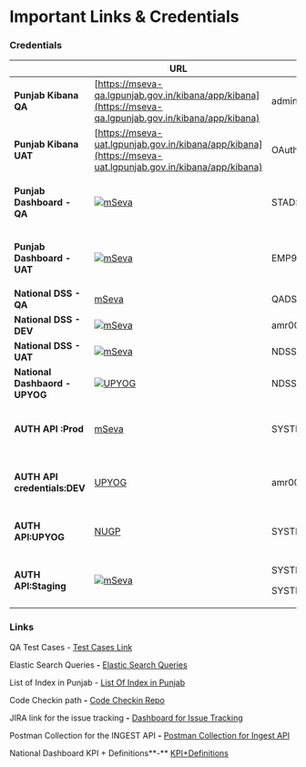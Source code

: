 # Important Links & Credentials

### Credentials <a href="#credentials" id="credentials"></a>

|                                                          | URL                                                                                                                                                         | UserID                          | Password                                               | City                       |
| -------------------------------------------------------- | ----------------------------------------------------------------------------------------------------------------------------------------------------------- | ------------------------------- | ------------------------------------------------------ | -------------------------- |
| **Punjab Kibana QA**                                     | [https://mseva-qa.lgpunjab.gov.in/kibana/app/kibana](https://mseva-qa.lgpunjab.gov.in/kibana/app/kibana)                                                    | admin                           | 24!jcZ]z"\[$qZ%Fa                                      |                            |
| **Punjab Kibana UAT**                                    | [https://mseva-uat.lgpunjab.gov.in/kibana/app/kibana](https://mseva-uat.lgpunjab.gov.in/kibana/app/kibana)                                                  | OAuth authentication            |                                                        |                            |
| <p><strong>Punjab Dashboard - QA</strong></p><p> </p>    | [![](https://mseva.lgpunjab.gov.in/employee/browser-icon.png)mSeva](https://mseva.lgpunjab.gov.in/employee/language-selection)                              | STADSS                          | STADSS                                                 | Punjab                     |
| <p><strong>Punjab Dashboard - UAT</strong></p><p> </p>   | [![](https://mseva-uat.lgpunjab.gov.in/employee/browser-icon.png)mSeva](https://mseva-uat.lgpunjab.gov.in/employee/pt-mutation/propertySearch)              | EMP9                            | eGov@123                                               | testing                    |
| **National DSS - QA**                                    | [mSeva](https://qa.digit.org/employee/integration/dss/home)                                                                                                 | QADSS                           | eGov@123                                               | amritsar                   |
| **National DSS - DEV**                                   | [![](https://cdn.jsdelivr.net/npm/@egovernments/digit-ui-css/img/browser-icon.png)mSeva](https://dev.digit.org/digit-ui/employee/dss/dashboard/national-ws) | amr001                          | eGov@123                                               | amritsar                   |
| **National DSS - UAT**                                   | [![](https://cdn.jsdelivr.net/npm/@egovernments/digit-ui-css/img/browser-icon.png)mSeva](https://staging.digit.org/digit-ui/employee)                       | NDSS1/NDSS2                     | eGov@123                                               | PG                         |
| **National Dashbaord - UPYOG**                           | [![](https://cdn.jsdelivr.net/npm/@egovernments/digit-ui-css/img/browser-icon.png)UPYOG](https://upyog.niua.org/digit-ui/employee/user/login)               | NDSS1                           | eGov@123                                               | PG                         |
| **AUTH API :Prod**                                       | [<img src="https://staging.digit.org/citizen/browser-icon.png" alt="" data-size="original">mSeva](http://staging.digit.org/)                                | SYSTEMSU3                       | <p>eGov@123</p><p>ZWdvdi11c2VyLWNsaWVudDo=</p>         | pb                         |
| <p><strong>AUTH API credentials:DEV</strong></p><p> </p> | [<img src="https://dev.digit.org/citizen/browser-icon.png" alt="" data-size="line">UPYOG](http://dev.digit.org/)                                            | amr001/EMPLOYEE                 | <p>eGov@123</p><p> </p><p>ZWdvdi11c2VyLWNsaWVudDo=</p> | <p>pb.amritsar</p><p> </p> |
| <p> </p><p><strong>AUTH API:UPYOG</strong></p>           | <p> </p><p><a href="http://upyog.niua.org/"><img src="https://upyog.niua.org/citizen/browser-icon.png" alt="">NUGP</a></p>                                  | <p> </p><p>SYSTEMSU1/SYSTEM</p> | <p> </p><p>eGov@123</p>                                | <p> </p><p>pg</p>          |
| **AUTH API:Staging**                                     | [![](https://staging.digit.org/citizen/browser-icon.png)mSeva](http://staging.digit.org/)                                                                   | <p>SYSTEMSU3/</p><p>SYSTEM</p>  | eGov@123                                               | pg                         |

### Links <a href="#links" id="links"></a>

QA Test Cases - [Test Cases Link](https://docs.google.com/spreadsheets/d/15ZnLQSNXP1U2Q7Ro5bpW9BAKQrr3IbKIn1gARuqFLzE/edit#gid=442632342)

Elastic Search Queries **-** [Elastic Search Queries](https://docs.google.com/document/d/1xiOQ5LTnSiL6bb2Y9RKPP\_BsStKpAHd0QHbZ-A9wvyI/edit)

List of Index in Punjab - [List Of Index in Punjab](https://docs.google.com/spreadsheets/d/1HkP4M\_G9SemoWbi\_HQmi1TWs5bpUU4dWA\_Vnw\_XAcvg/edit#gid=0)

Code Checkin path **-** [Code Checkin Repo](https://github.com/pmidc-digit/utilities/tree/dataphi/egov-national-dashboard-accelerator)

JIRA link for the issue tracking **-** [Dashboard for Issue Tracking](https://digit-discuss.atlassian.net/jira/software/c/projects/UM/boards/171/backlog?quickFilter=254)

Postman Collection for the INGEST API **-** [Postman Collection for Ingest API](https://github.com/pmidc-digit/utilities/blob/dataphi/egov-national-dashboard-accelerator/docs/eGov.postman\_collection.json)

National Dashboard KPI + Definitions**-** [KPI+Definitions](https://docs.google.com/spreadsheets/d/1MbUUMTVFMwd-mmJFmuj1EgljRdoo52fT\_hKTx48f\_iA/edit?pli=1#gid=2129575914)
